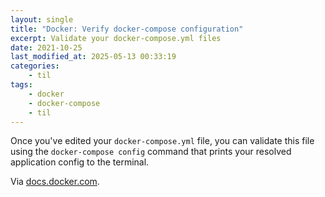 ```yaml
---
layout: single
title: "Docker: Verify docker-compose configuration"
excerpt: Validate your docker-compose.yml files
date: 2021-10-25
last_modified_at: 2025-05-13 00:33:19
categories:
    - til
tags:
    - docker
    - docker-compose
    - til
---
```


Once you've edited your `docker-compose.yml` file, you can validate this file using the `docker-compose config` command
that prints your resolved application config to the terminal.

Via [docs.docker.com](https://docs.docker.com/compose/environment-variables/#the-env-file).
